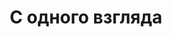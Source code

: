 ---
title: "С одного взгляда"
description: "Wheel of Heaven is a knowledge base exploring the working hypothesis that life on Earth was intelligently designed by an extraterrestrial civilization, the so-called Elohim."
weight: 100
---